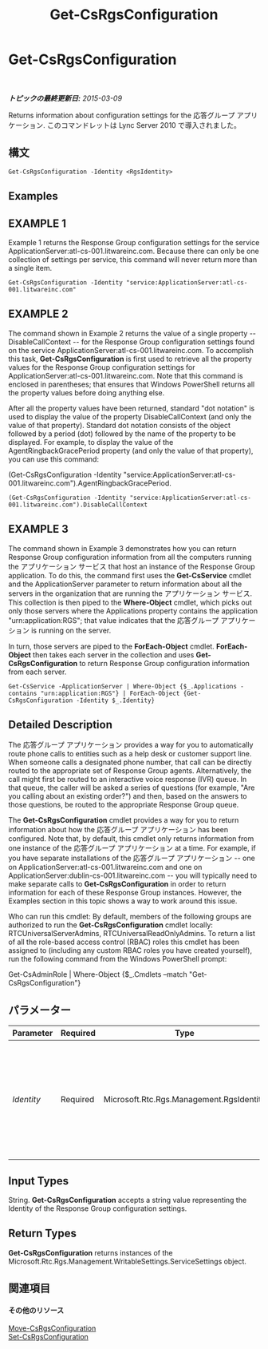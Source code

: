 ﻿---
title: Get-CsRgsConfiguration
TOCTitle: Get-CsRgsConfiguration
ms:assetid: a3667917-cfbf-47c1-8b48-e936594b5357
ms:mtpsurl: https://technet.microsoft.com/ja-jp/library/Gg412762(v=OCS.15)
ms:contentKeyID: 48273050
ms.date: 05/19/2016
mtps_version: v=OCS.15
ms.translationtype: HT
---

# Get-CsRgsConfiguration

 

_**トピックの最終更新日:** 2015-03-09_

Returns information about configuration settings for the 応答グループ アプリケーション. このコマンドレットは Lync Server 2010 で導入されました。

## 構文

    Get-CsRgsConfiguration -Identity <RgsIdentity>

## Examples

## EXAMPLE 1

Example 1 returns the Response Group configuration settings for the service ApplicationServer:atl-cs-001.litwareinc.com. Because there can only be one collection of settings per service, this command will never return more than a single item.

    Get-CsRgsConfiguration -Identity "service:ApplicationServer:atl-cs-001.litwareinc.com"

## EXAMPLE 2

The command shown in Example 2 returns the value of a single property -- DisableCallContext -- for the Response Group configuration settings found on the service ApplicationServer:atl-cs-001.litwareinc.com. To accomplish this task, **Get-CsRgsConfiguration** is first used to retrieve all the property values for the Response Group configuration settings for ApplicationServer:atl-cs-001.litwareinc.com. Note that this command is enclosed in parentheses; that ensures that Windows PowerShell returns all the property values before doing anything else.

After all the property values have been returned, standard "dot notation" is used to display the value of the property DisableCallContext (and only the value of that property). Standard dot notation consists of the object followed by a period (dot) followed by the name of the property to be displayed. For example, to display the value of the AgentRingbackGracePeriod property (and only the value of that property), you can use this command:

(Get-CsRgsConfiguration -Identity "service:ApplicationServer:atl-cs-001.litwareinc.com").AgentRingbackGracePeriod.

    (Get-CsRgsConfiguration -Identity "service:ApplicationServer:atl-cs-001.litwareinc.com").DisableCallContext

## EXAMPLE 3

The command shown in Example 3 demonstrates how you can return Response Group configuration information from all the computers running the アプリケーション サービス that host an instance of the Response Group application. To do this, the command first uses the **Get-CsService** cmdlet and the ApplicationServer parameter to return information about all the servers in the organization that are running the アプリケーション サービス. This collection is then piped to the **Where-Object** cmdlet, which picks out only those servers where the Applications property contains the application "urn:application:RGS"; that value indicates that the 応答グループ アプリケーション is running on the server.

In turn, those servers are piped to the **ForEach-Object** cmdlet. **ForEach-Object** then takes each server in the collection and uses **Get-CsRgsConfiguration** to return Response Group configuration information from each server.

    Get-CsService -ApplicationServer | Where-Object {$_.Applications -contains "urn:application:RGS"} | ForEach-Object {Get-CsRgsConfiguration -Identity $_.Identity}

## Detailed Description

The 応答グループ アプリケーション provides a way for you to automatically route phone calls to entities such as a help desk or customer support line. When someone calls a designated phone number, that call can be directly routed to the appropriate set of Response Group agents. Alternatively, the call might first be routed to an interactive voice response (IVR) queue. In that queue, the caller will be asked a series of questions (for example, "Are you calling about an existing order?") and then, based on the answers to those questions, be routed to the appropriate Response Group queue.

The **Get-CsRgsConfiguration** cmdlet provides a way for you to return information about how the 応答グループ アプリケーション has been configured. Note that, by default, this cmdlet only returns information from one instance of the 応答グループ アプリケーション at a time. For example, if you have separate installations of the 応答グループ アプリケーション -- one on ApplicationServer:atl-cs-001.litwareinc.com and one on ApplicationServer:dublin-cs-001.litwareinc.com -- you will typically need to make separate calls to **Get-CsRgsConfiguration** in order to return information for each of these Response Group instances. However, the Examples section in this topic shows a way to work around this issue.

Who can run this cmdlet: By default, members of the following groups are authorized to run the **Get-CsRgsConfiguration** cmdlet locally: RTCUniversalServerAdmins, RTCUniversalReadOnlyAdmins. To return a list of all the role-based access control (RBAC) roles this cmdlet has been assigned to (including any custom RBAC roles you have created yourself), run the following command from the Windows PowerShell prompt:

Get-CsAdminRole | Where-Object {$\_.Cmdlets –match "Get-CsRgsConfiguration"}

## パラメーター


<table>
<colgroup>
<col style="width: 25%" />
<col style="width: 25%" />
<col style="width: 25%" />
<col style="width: 25%" />
</colgroup>
<thead>
<tr class="header">
<th>Parameter</th>
<th>Required</th>
<th>Type</th>
<th>Description</th>
</tr>
</thead>
<tbody>
<tr class="odd">
<td><p><em>Identity</em></p></td>
<td><p>Required</p></td>
<td><p>Microsoft.Rtc.Rgs.Management.RgsIdentity</p></td>
<td><p>Name of the service hosting the Response Group configuration settings; for example: -Identity &quot;service:ApplicationServer:atl-cs-001.litwareinc.com&quot;. If you do not include this parameter, <strong>Get-CsRgsConfiguration</strong> will prompt you to supply an Identity.</p></td>
</tr>
</tbody>
</table>


## Input Types

String. **Get-CsRgsConfiguration** accepts a string value representing the Identity of the Response Group configuration settings.

## Return Types

**Get-CsRgsConfiguration** returns instances of the Microsoft.Rtc.Rgs.Management.WritableSettings.ServiceSettings object.

## 関連項目

#### その他のリソース

[Move-CsRgsConfiguration](move-csrgsconfiguration.md)  
[Set-CsRgsConfiguration](set-csrgsconfiguration.md)

